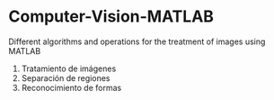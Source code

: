# Computer-Vision-MATLAB
 Different algorithms and operations for the treatment of images using MATLAB
1. Tratamiento de imágenes
2. Separación de regiones
3. Reconocimiento de formas
